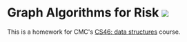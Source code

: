 # Graph Algorithms for Risk ![](https://api.travis-ci.com/sunnyrhoades/risk.svg?branch=master)

This is a homework for CMC's [CS46: data structures](https://github.com/mikeizbicki/cmc-csci046) course.
